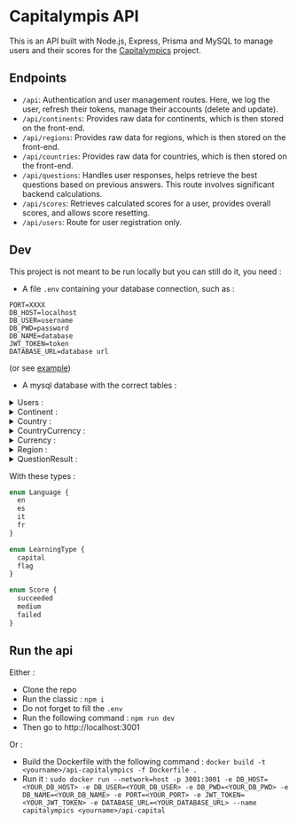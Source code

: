 # Capitalympis API

This is an API built with Node.js, Express, Prisma and MySQL to manage users and their scores for the [Capitalympics](https://github.com/icepick4/capitalympics) project.

## Endpoints

- `/api`: Authentication and user management routes. Here, we log the user, refresh their tokens, manage their accounts (delete and update).
- `/api/continents`: Provides raw data for continents, which is then stored on the front-end.
- `/api/regions`: Provides raw data for regions, which is then stored on the front-end.
- `/api/countries`: Provides raw data for countries, which is then stored on the front-end.
- `/api/questions`: Handles user responses, helps retrieve the best questions based on previous answers. This route involves significant backend calculations.
- `/api/scores`: Retrieves calculated scores for a user, provides overall scores, and allows score resetting.
- `/api/users`: Route for user registration only.

## Dev

This project is not meant to be run locally but you can still do it, you need : 

- A file `.env` containing your database connection, such as : 
```
PORT=XXXX
DB_HOST=localhost
DB_USER=username
DB_PWD=password
DB_NAME=database
JWT_TOKEN=token
DATABASE_URL=database url
```
(or see [example](.env.example))
  
- A mysql database with the correct tables :

<details>
<summary>Users :</summary>

| Name          | Type         | Key |
| ------------- | ------------ | --- |
| id            | Int          | PK  |
| name          | String       |     |
| password      | String       |     |
| created_at    | DateTime     |     |
| updated_at    | DateTime     |     |
| language      | Language     |     |

</details>

<details>
<summary>Continent :</summary>

| Name          | Type         | Key |
| ------------- | ------------ | --- |
| id            | Int          | PK  |
| name          | Json         |     |

</details>

<details>
<summary>Country :</summary>

| Name            | Type         | Key |
| --------------- | ------------ | --- |
| id              | Int          | PK  |
| code            | String       |     |
| name            | Json         |     |
| capital         | Json         |     |
| official_name   | Json         |     |
| region_id       | Int          |     |
| population      | Int          |     |
| google_maps_link| String        |     |
| flag            | String        |     |

</details>

<details>
<summary>CountryCurrency :</summary>

| Name          | Type         | Key |
| ------------- | ------------ | --- |
| id            | Int          | PK  |
| country_id    | Int          |     |
| currency_id   | Int          |     |

</details>

<details>
<summary>Currency :</summary>

| Name          | Type         | Key |
| ------------- | ------------ | --- |
| id            | Int          | PK  |
| name          | String       |     |
| symbol        | String       |     |

</details>

<details>
<summary>Region :</summary>

| Name          | Type         | Key |
| ------------- | ------------ | --- |
| id            | Int          | PK  |
| name          | Json         |     |
| continent_id  | Int          |     |

</details>

<details>
<summary>QuestionResult :</summary>

| Name          | Type         | Key |
| ------------- | ------------ | --- |
| id            | Int          | PK  |
| user_id       | Int          |     |
| country_id    | Int          |     |
| learning_type | LearningType |     |
| result        | Score        |     |
| created_at    | DateTime     |     |

</details>

With these types :

```javascript
enum Language {
  en
  es
  it
  fr
}

enum LearningType {
  capital
  flag
}

enum Score {
  succeeded
  medium
  failed
}
```
  
## Run the api
Either : 

- Clone the repo
- Run the classic : `npm i`
- Do not forget to fill the `.env`
- Run the following command : `npm run dev`
- Then go to http://localhost:3001

Or : 

- Build the Dockerfile with the following command : `docker build -t <yourname>/api-capitalympics -f Dockerfile .`
- Run it : `sudo docker run --network=host -p 3001:3001 -e DB_HOST=<YOUR_DB_HOST> -e DB_USER=<YOUR_DB_USER> -e DB_PWD=<YOUR_DB_PWD> -e DB_NAME=<YOUR_DB_NAME> -e PORT=<YOUR_PORT> -e JWT_TOKEN=<YOUR_JWT_TOKEN> -e DATABASE_URL=<YOUR_DATABASE_URL> --name capitalympics <yourname>/api-capital`
    
